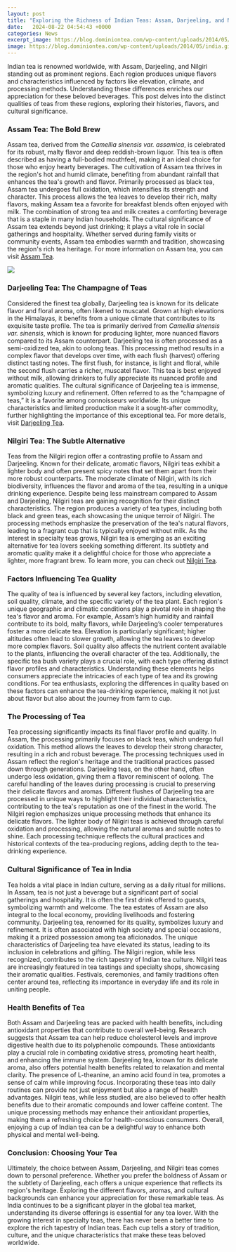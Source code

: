 ```yaml
---
layout: post
title: "Exploring the Richness of Indian Teas: Assam, Darjeeling, and Nilgiri"
date:   2024-08-22 04:54:43 +0000
categories: News
excerpt_image: https://blog.dominiontea.com/wp-content/uploads/2014/05/india.gif
image: https://blog.dominiontea.com/wp-content/uploads/2014/05/india.gif
---
```


Indian tea is renowned worldwide, with Assam, Darjeeling, and Nilgiri standing out as prominent regions. Each region produces unique flavors and characteristics influenced by factors like elevation, climate, and processing methods. Understanding these differences enriches our appreciation for these beloved beverages. This post delves into the distinct qualities of teas from these regions, exploring their histories, flavors, and cultural significance.
### Assam Tea: The Bold Brew
Assam tea, derived from the *Camellia sinensis var. assamica*, is celebrated for its robust, malty flavor and deep reddish-brown liquor. This tea is often described as having a full-bodied mouthfeel, making it an ideal choice for those who enjoy hearty beverages. The cultivation of Assam tea thrives in the region's hot and humid climate, benefiting from abundant rainfall that enhances the tea's growth and flavor.
Primarily processed as black tea, Assam tea undergoes full oxidation, which intensifies its strength and character. This process allows the tea leaves to develop their rich, malty flavors, making Assam tea a favorite for breakfast blends often enjoyed with milk. The combination of strong tea and milk creates a comforting beverage that is a staple in many Indian households.
The cultural significance of Assam tea extends beyond just drinking; it plays a vital role in social gatherings and hospitality. Whether served during family visits or community events, Assam tea embodies warmth and tradition, showcasing the region's rich tea heritage. For more information on Assam tea, you can visit [Assam Tea](https://fr.edu.vn/en/Assam_tea).

![](https://blog.dominiontea.com/wp-content/uploads/2014/05/india.gif)
### Darjeeling Tea: The Champagne of Teas
Considered the finest tea globally, Darjeeling tea is known for its delicate flavor and floral aroma, often likened to muscatel. Grown at high elevations in the Himalayas, it benefits from a unique climate that contributes to its exquisite taste profile. The tea is primarily derived from *Camellia sinensis var. sinensis*, which is known for producing lighter, more nuanced flavors compared to its Assam counterpart.
Darjeeling tea is often processed as a semi-oxidized tea, akin to oolong teas. This processing method results in a complex flavor that develops over time, with each flush (harvest) offering distinct tasting notes. The first flush, for instance, is light and floral, while the second flush carries a richer, muscatel flavor. This tea is best enjoyed without milk, allowing drinkers to fully appreciate its nuanced profile and aromatic qualities.
The cultural significance of Darjeeling tea is immense, symbolizing luxury and refinement. Often referred to as the “champagne of teas,” it is a favorite among connoisseurs worldwide. Its unique characteristics and limited production make it a sought-after commodity, further highlighting the importance of this exceptional tea. For more details, visit [Darjeeling Tea](https://fr.edu.vn/en/Darjeeling_tea).
### Nilgiri Tea: The Subtle Alternative
Teas from the Nilgiri region offer a contrasting profile to Assam and Darjeeling. Known for their delicate, aromatic flavors, Nilgiri teas exhibit a lighter body and often present spicy notes that set them apart from their more robust counterparts. The moderate climate of Nilgiri, with its rich biodiversity, influences the flavor and aroma of the tea, resulting in a unique drinking experience.
Despite being less mainstream compared to Assam and Darjeeling, Nilgiri teas are gaining recognition for their distinct characteristics. The region produces a variety of tea types, including both black and green teas, each showcasing the unique terroir of Nilgiri. The processing methods emphasize the preservation of the tea's natural flavors, leading to a fragrant cup that is typically enjoyed without milk.
As the interest in specialty teas grows, Nilgiri tea is emerging as an exciting alternative for tea lovers seeking something different. Its subtlety and aromatic quality make it a delightful choice for those who appreciate a lighter, more fragrant brew. To learn more, you can check out [Nilgiri Tea](https://fr.edu.vn/en/Nilgiri_tea).
### Factors Influencing Tea Quality
The quality of tea is influenced by several key factors, including elevation, soil quality, climate, and the specific variety of the tea plant. Each region's unique geographic and climatic conditions play a pivotal role in shaping the tea's flavor and aroma. For example, Assam’s high humidity and rainfall contribute to its bold, malty flavors, while Darjeeling’s cooler temperatures foster a more delicate tea.
Elevation is particularly significant; higher altitudes often lead to slower growth, allowing the tea leaves to develop more complex flavors. Soil quality also affects the nutrient content available to the plants, influencing the overall character of the tea. Additionally, the specific tea bush variety plays a crucial role, with each type offering distinct flavor profiles and characteristics.
Understanding these elements helps consumers appreciate the intricacies of each type of tea and its growing conditions. For tea enthusiasts, exploring the differences in quality based on these factors can enhance the tea-drinking experience, making it not just about flavor but also about the journey from farm to cup.
### The Processing of Tea
Tea processing significantly impacts its final flavor profile and quality. In Assam, the processing primarily focuses on black teas, which undergo full oxidation. This method allows the leaves to develop their strong character, resulting in a rich and robust beverage. The processing techniques used in Assam reflect the region's heritage and the traditional practices passed down through generations.
Darjeeling teas, on the other hand, often undergo less oxidation, giving them a flavor reminiscent of oolong. The careful handling of the leaves during processing is crucial to preserving their delicate flavors and aromas. Different flushes of Darjeeling tea are processed in unique ways to highlight their individual characteristics, contributing to the tea's reputation as one of the finest in the world.
The Nilgiri region emphasizes unique processing methods that enhance its delicate flavors. The lighter body of Nilgiri teas is achieved through careful oxidation and processing, allowing the natural aromas and subtle notes to shine. Each processing technique reflects the cultural practices and historical contexts of the tea-producing regions, adding depth to the tea-drinking experience.
### Cultural Significance of Tea in India
Tea holds a vital place in Indian culture, serving as a daily ritual for millions. In Assam, tea is not just a beverage but a significant part of social gatherings and hospitality. It is often the first drink offered to guests, symbolizing warmth and welcome. The tea estates of Assam are also integral to the local economy, providing livelihoods and fostering community.
Darjeeling tea, renowned for its quality, symbolizes luxury and refinement. It is often associated with high society and special occasions, making it a prized possession among tea aficionados. The unique characteristics of Darjeeling tea have elevated its status, leading to its inclusion in celebrations and gifting.
The Nilgiri region, while less recognized, contributes to the rich tapestry of Indian tea culture. Nilgiri teas are increasingly featured in tea tastings and specialty shops, showcasing their aromatic qualities. Festivals, ceremonies, and family traditions often center around tea, reflecting its importance in everyday life and its role in uniting people.
### Health Benefits of Tea
Both Assam and Darjeeling teas are packed with health benefits, including antioxidant properties that contribute to overall well-being. Research suggests that Assam tea can help reduce cholesterol levels and improve digestive health due to its polyphenolic compounds. These antioxidants play a crucial role in combating oxidative stress, promoting heart health, and enhancing the immune system.
Darjeeling tea, known for its delicate aroma, also offers potential health benefits related to relaxation and mental clarity. The presence of L-theanine, an amino acid found in tea, promotes a sense of calm while improving focus. Incorporating these teas into daily routines can provide not just enjoyment but also a range of health advantages.
Nilgiri teas, while less studied, are also believed to offer health benefits due to their aromatic compounds and lower caffeine content. The unique processing methods may enhance their antioxidant properties, making them a refreshing choice for health-conscious consumers. Overall, enjoying a cup of Indian tea can be a delightful way to enhance both physical and mental well-being.
### Conclusion: Choosing Your Tea
Ultimately, the choice between Assam, Darjeeling, and Nilgiri teas comes down to personal preference. Whether you prefer the boldness of Assam or the subtlety of Darjeeling, each offers a unique experience that reflects its region's heritage. Exploring the different flavors, aromas, and cultural backgrounds can enhance your appreciation for these remarkable teas.
As India continues to be a significant player in the global tea market, understanding its diverse offerings is essential for any tea lover. With the growing interest in specialty teas, there has never been a better time to explore the rich tapestry of Indian teas. Each cup tells a story of tradition, culture, and the unique characteristics that make these teas beloved worldwide.